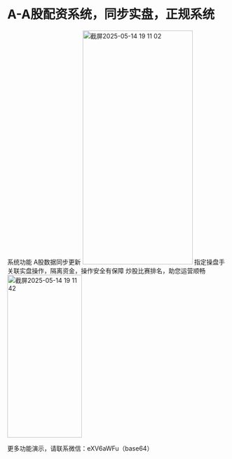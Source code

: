 # A-A股配资系统，同步实盘，正规系统
系统功能
A股数据同步更新
<img width="251" height="533" alt="截屏2025-05-14 19 11 02" src="https://github.com/user-attachments/assets/435721bb-9c46-4f45-8e05-dd185d4cc60e" />
指定操盘手关联实盘操作，隔离资金，操作安全有保障
炒股比赛排名，助您运营顺畅
<img width="170" height="371" alt="截屏2025-05-14 19 11 42" src="https://github.com/user-attachments/assets/bbb0de10-35f8-4162-8799-2882b75601a4" />

更多功能演示，请联系微信：eXV6aWFu（base64）
